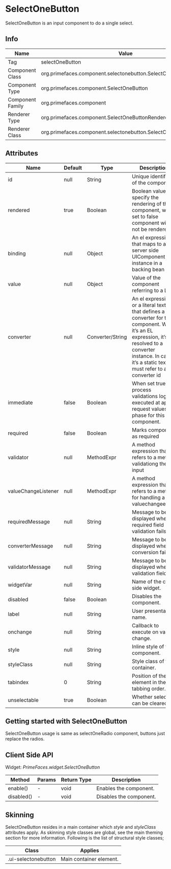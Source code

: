 # SelectOneButton

SelectOneButton is an input component to do a single select.

## Info

| Name | Value |
| - | - |
| Tag | selectOneButton
| Component Class | org.primefaces.component.selectonebutton.SelectOneButton
| Component Type | org.primefaces.component.SelectOneButton
| Component Family | org.primefaces.component |
| Renderer Type | org.primefaces.component.SelectOneButtonRenderer
| Renderer Class | org.primefaces.component.selectonebutton.SelectOneButtonRenderer

## Attributes

| Name | Default | Type | Description | 
| --- | --- | --- | --- |
id | null | String | Unique identifier of the component
rendered | true | Boolean | Boolean value to specify the rendering of the component, when set to false component will not be rendered.
binding | null | Object | An el expression that maps to a server side UIComponent instance in a backing bean
value | null | Object | Value of the component referring to a List.
converter | null | Converter/String | An el expression or a literal text that defines a converter for the component. When it’s an EL expression, it’s resolved to a converter instance. In case it’s a static text, it must refer to a converter id
immediate | false | Boolean | When set true, process validations logic is executed at apply request values phase for this component.
required | false | Boolean | Marks component as required
validator | null | MethodExpr | A method expression that refers to a method validationg the input
valueChangeListener | null | MethodExpr | A method expression that refers to a method for handling a valuechangeevent
requiredMessage | null | String | Message to be displayed when required field validation fails.
converterMessage | null | String | Message to be displayed when conversion fails.
validatorMessage | null | String | Message to be displayed when validation fields.
widgetVar | null | String | Name of the client side widget.
disabled | false | Boolean | Disables the component.
label | null | String | User presentable name.
onchange | null | String | Callback to execute on value change.
style | null | String | Inline style of the component.
styleClass | null | String | Style class of the container.
tabindex | 0 | String | Position of the element in the tabbing order.
unselectable | true | Boolean | Whether selection can be cleared.

## Getting started with SelectOneButton
SelectOneButton usage is same as selectOneRadio component, buttons just replace the radios.

## Client Side API
Widget: _PrimeFaces.widget.SelectOneButton_

| Method | Params | Return Type | Description | 
| --- | --- | --- | --- | 
enable() | - | void | Enables the component.
disabled() | - | void | Disables the component.

## Skinning
SelectOneButton resides in a main container which _style_ and _styleClass_ attributes apply. As
skinning style classes are global, see the main theming section for more information. Following is
the list of structural style classes;

| Class | Applies | 
| --- | --- | 
.ui-selectonebutton | Main container element.
